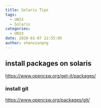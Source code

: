 ```yaml
---
title: Solaris Tips
tags:
  - UNIX
  - Solaris
categories:
  - UNIX
date: 2020-01-07 22:55:05
author: shenxianpng
---
```


## install packages on solaris 

https://www.opencsw.org/get-it/packages/

### install git

https://www.opencsw.org/packages/git/

